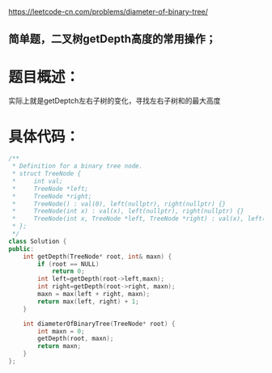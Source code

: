 <https://leetcode-cn.com/problems/diameter-of-binary-tree/>

## 简单题，二叉树getDepth高度的常用操作；

# 题目概述：

实际上就是getDeptch左右子树的变化，寻找左右子树和的最大高度


# 具体代码：
```C++
/**
 * Definition for a binary tree node.
 * struct TreeNode {
 *     int val;
 *     TreeNode *left;
 *     TreeNode *right;
 *     TreeNode() : val(0), left(nullptr), right(nullptr) {}
 *     TreeNode(int x) : val(x), left(nullptr), right(nullptr) {}
 *     TreeNode(int x, TreeNode *left, TreeNode *right) : val(x), left(left), right(right) {}
 * };
 */
class Solution {
public:
    int getDepth(TreeNode* root, int& maxn) {
        if (root == NULL)
            return 0;
        int left=getDepth(root->left,maxn);
        int right=getDepth(root->right, maxn);
        maxn = max(left + right, maxn);
        return max(left, right) + 1;
    }

    int diameterOfBinaryTree(TreeNode* root) {
        int maxn = 0;
        getDepth(root, maxn);
        return maxn;
    }
};
```